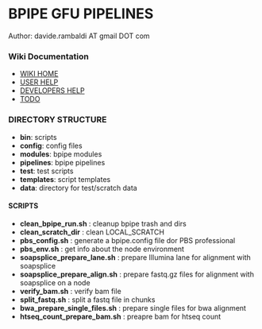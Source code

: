 
# BPIPE GFU PIPELINES

Author: davide.rambaldi AT gmail DOT com

### Wiki Documentation

* [WIKI HOME](/drambaldi/bpipe_gfu_pipelines/wiki/Home)
* [USER HELP](/drambaldi/bpipe_gfu_pipelines/wiki/UserHelp)
* [DEVELOPERS HELP](/drambaldi/bpipe_gfu_pipelines/wiki/DeveloperHelp)
* [TODO](/drambaldi/bpipe_gfu_pipelines/wiki/Todo)

### DIRECTORY STRUCTURE

* __bin__: scripts
* __config__: config files
* __modules__: bpipe modules
* __pipelines__: bpipe pipelines
* __test__: test scripts
* __templates__: script templates
* __data__: directory for test/scratch data

#### SCRIPTS

* __clean_bpipe_run.sh__ : cleanup bpipe trash and dirs
* __clean_scratch_dir__ : clean LOCAL_SCRATCH
* __pbs_config.sh__ : generate a bpipe.config file dor PBS professional
* __pbs_env.sh__ : get info about the node environment
* __soapsplice_prepare_lane.sh__ : prepare Illumina lane for alignment with soapsplice
* __soapsplice_prepare_align.sh__ : prepare fastq.gz files for alignment with soapsplice on a node
* __verify_bam.sh__ : verify bam file
* __split_fastq.sh__ : split a fastq file in chunks
* __bwa_prepare_single_files.sh__ : prepare single files for bwa alignment
* __htseq_count_prepare_bam.sh__ : preapre bam for htseq count

